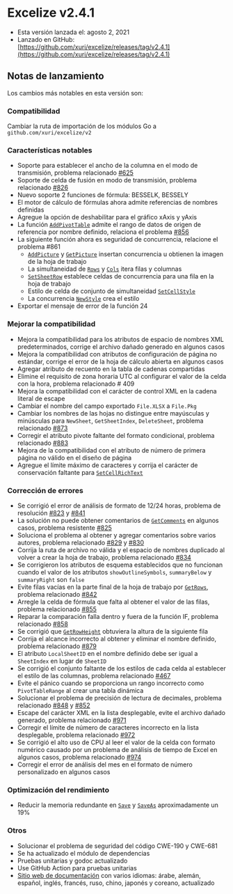 # Excelize v2.4.1

* Esta versión lanzada el: agosto 2, 2021
* Lanzado en GitHub: [https://github.com/xuri/excelize/releases/tag/v2.4.1](https://github.com/xuri/excelize/releases/tag/v2.4.1)

## Notas de lanzamiento

Los cambios más notables en esta versión son:

### Compatibilidad

Cambiar la ruta de importación de los módulos Go a `github.com/xuri/excelize/v2`

### Características notables

* Soporte para establecer el ancho de la columna en el modo de transmisión, problema relacionado [#625](https://github.com/xuri/excelize/issues/625)
* Soporte de celda de fusión en modo de transmisión, problema relacionado [#826](https://github.com/xuri/excelize/issues/826)
* Nuevo soporte 2 funciones de fórmula: BESSELK, BESSELY
* El motor de cálculo de fórmulas ahora admite referencias de nombres definidas
* Agregue la opción de deshabilitar para el gráfico xAxis y yAxis
* La función [`AddPivotTable`](https://pkg.go.dev/github.com/xuri/excelize/v2@v2.4.1#File.AddPivotTable) admite el rango de datos de origen de referencia por nombre definido, relaciona el problema [#856](https://github.com/xuri/excelize/issues/856)
* La siguiente función ahora es seguridad de concurrencia, relacione el problema #861
  * [`AddPicture`](https://pkg.go.dev/github.com/xuri/excelize/v2@v2.4.1#File.AddPicture) y [`GetPicture`](https://pkg.go.dev/github.com/xuri/excelize/v2@v2.4.1#File.GetPicture) insertan concurrencia u obtienen la imagen de la hoja de trabajo
  * La simultaneidad de [`Rows`](https://pkg.go.dev/github.com/xuri/excelize/v2@v2.4.1#File.Rows) y [`Cols`](https://pkg.go.dev/github.com/xuri/excelize/v2@v2.4.1#File.Cols) itera filas y columnas
  * [`SetSheetRow`](https://pkg.go.dev/github.com/xuri/excelize/v2@v2.4.1#File.SetSheetRow) establece celdas de concurrencia para una fila en la hoja de trabajo
  * Estilo de celda de conjunto de simultaneidad [`SetCellStyle`](https://pkg.go.dev/github.com/xuri/excelize/v2@v2.4.1#File.SetCellStyle)
  * La concurrencia [`NewStyle`](https://pkg.go.dev/github.com/xuri/excelize/v2@v2.4.1#File.NewStyle) crea el estilo
* Exportar el mensaje de error de la función 24

### Mejorar la compatibilidad

* Mejora la compatibilidad para los atributos de espacio de nombres XML predeterminados, corrige el archivo dañado generado en algunos casos
* Mejora la compatibilidad con atributos de configuración de página no estándar, corrige el error de la hoja de cálculo abierta en algunos casos
* Agregar atributo de recuento en la tabla de cadenas compartidas
* Elimine el requisito de zona horaria UTC al configurar el valor de la celda con la hora, problema relacionado # 409
* Mejora la compatibilidad con el carácter de control XML en la cadena literal de escape
* Cambiar el nombre del campo exportado `File.XLSX` a `File.Pkg`
* Cambiar los nombres de las hojas no distingue entre mayúsculas y minúsculas para `NewSheet`, `GetSheetIndex`, `DeleteSheet`, problema relacionado [#873](https://github.com/xuri/excelize/issues/873)
* Corregir el atributo pivote faltante del formato condicional, problema relacionado [#883](https://github.com/xuri/excelize/issues/883)
* Mejora de la compatibilidad con el atributo de número de primera página no válido en el diseño de página
* Agregue el límite máximo de caracteres y corrija el carácter de conservación faltante para [`SetCellRichText`](https://pkg.go.dev/github.com/xuri/excelize/v2@v2.4.1#File.SetCellRichText)

### Corrección de errores

* Se corrigió el error de análisis de formato de 12/24 horas, problema de resolución [#823](https://github.com/xuri/excelize/issues/823) y [#841](https://github.com/xuri/excelize/issues/841)
* La solución no puede obtener comentarios de [`GetComments`](https://pkg.go.dev/github.com/xuri/excelize/v2@v2.4.1#File.GetComments) en algunos casos, problema resistente [#825](https://github.com/xuri/excelize/issues/825)
* Soluciona el problema al obtener y agregar comentarios sobre varios autores, problema relacionado [#829](https://github.com/xuri/excelize/issues/829) y [#830](https://github.com/xuri/excelize/issues/830)
* Corrija la ruta de archivo no válida y el espacio de nombres duplicado al volver a crear la hoja de trabajo, problema relacionado [#834](https://github.com/xuri/excelize/issues/834)
* Se corrigieron los atributos de esquema establecidos que no funcionan cuando el valor de los atributos `showOutlineSymbols`, `summaryBelow` y `summaryRight` son `false`
* Evite filas vacías en la parte final de la hoja de trabajo por [`GetRows`](https://pkg.go.dev/github.com/xuri/excelize/v2@v2.4.1#File.GetRows), problema relacionado [#842](https://github.com/xuri/excelize/issues/842)
* Arregle la celda de fórmula que falta al obtener el valor de las filas, problema relacionado [#855](https://github.com/xuri/excelize/issues/855)
* Reparar la comparación falla dentro y fuera de la función IF, problema relacionado [#858](https://github.com/xuri/excelize/issues/858)
* Se corrigió que [`GetRowHeight`](https://pkg.go.dev/github.com/xuri/excelize/v2@v2.4.1#File.GetRowHeight) obtuviera la altura de la siguiente fila
* Corrija el alcance incorrecto al obtener y eliminar el nombre definido, problema relacionado [#879](https://github.com/xuri/excelize/issues/848)
* El atributo `LocalSheetID` en el nombre definido debe ser igual a `SheetIndex` en lugar de `SheetID`
* Se corrigió el conjunto faltante de los estilos de cada celda al establecer el estilo de las columnas, problema relacionado [#467](https://github.com/xuri/excelize/issues/467)
* Evite el pánico cuando se proporciona un rango incorrecto como `PivotTableRange` al crear una tabla dinámica
* Solucionar el problema de precisión de lectura de decimales, problema relacionado [#848](https://github.com/xuri/excelize/issues/848) y [#852](https://github.com/xuri/excelize/issues/852)
* Escape del carácter XML en la lista desplegable, evite el archivo dañado generado, problema relacionado [#971](https://github.com/xuri/excelize/issues/971)
* Corregir el límite de número de caracteres incorrecto en la lista desplegable, problema relacionado [#972](https://github.com/xuri/excelize/issues/972)
* Se corrigió el alto uso de CPU al leer el valor de la celda con formato numérico causado por un problema de análisis de tiempo de Excel en algunos casos, problema relacionado [#974](https://github.com/xuri/excelize/issues/974)
* Corregir el error de análisis del mes en el formato de número personalizado en algunos casos

### Optimización del rendimiento

* Reducir la memoria redundante en [`Save`](https://pkg.go.dev/github.com/xuri/excelize/v2@v2.4.1#File.Save) y [`SaveAs`](https://pkg.go.dev/github.com/xuri/excelize/v2@v2.4.1#File.SaveAs) aproximadamente un 19%

### Otros

* Solucionar el problema de seguridad del código CWE-190 y CWE-681
* Se ha actualizado el módulo de dependencias
* Pruebas unitarias y godoc actualizado
* Use GitHub Action para pruebas unitarias
* [Sitio web de documentación](https://xuri.me/excelize) con varios idiomas: árabe, alemán, español, inglés, francés, ruso, chino, japonés y coreano, actualizado
